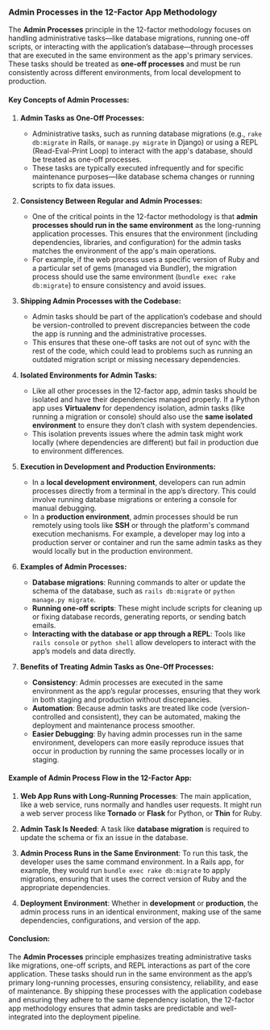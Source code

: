 ### **Admin Processes in the 12-Factor App Methodology**

The **Admin Processes** principle in the 12-factor methodology focuses on handling administrative tasks—like database migrations, running one-off scripts, or interacting with the application’s database—through processes that are executed in the same environment as the app's primary services. These tasks should be treated as **one-off processes** and must be run consistently across different environments, from local development to production.

#### **Key Concepts of Admin Processes:**

1. **Admin Tasks as One-Off Processes:**
   - Administrative tasks, such as running database migrations (e.g., `rake db:migrate` in Rails, or `manage.py migrate` in Django) or using a REPL (Read-Eval-Print Loop) to interact with the app's database, should be treated as one-off processes.
   - These tasks are typically executed infrequently and for specific maintenance purposes—like database schema changes or running scripts to fix data issues.

2. **Consistency Between Regular and Admin Processes:**
   - One of the critical points in the 12-factor methodology is that **admin processes should run in the same environment** as the long-running application processes. This ensures that the environment (including dependencies, libraries, and configuration) for the admin tasks matches the environment of the app's main operations.
   - For example, if the web process uses a specific version of Ruby and a particular set of gems (managed via Bundler), the migration process should use the same environment (`bundle exec rake db:migrate`) to ensure consistency and avoid issues.

3. **Shipping Admin Processes with the Codebase:**
   - Admin tasks should be part of the application’s codebase and should be version-controlled to prevent discrepancies between the code the app is running and the administrative processes.
   - This ensures that these one-off tasks are not out of sync with the rest of the code, which could lead to problems such as running an outdated migration script or missing necessary dependencies.

4. **Isolated Environments for Admin Tasks:**
   - Like all other processes in the 12-factor app, admin tasks should be isolated and have their dependencies managed properly. If a Python app uses **Virtualenv** for dependency isolation, admin tasks (like running a migration or console) should also use the **same isolated environment** to ensure they don’t clash with system dependencies.
   - This isolation prevents issues where the admin task might work locally (where dependencies are different) but fail in production due to environment differences.

5. **Execution in Development and Production Environments:**
   - In a **local development environment**, developers can run admin processes directly from a terminal in the app’s directory. This could involve running database migrations or entering a console for manual debugging.
   - In a **production environment**, admin processes should be run remotely using tools like **SSH** or through the platform's command execution mechanisms. For example, a developer may log into a production server or container and run the same admin tasks as they would locally but in the production environment.

6. **Examples of Admin Processes:**
   - **Database migrations**: Running commands to alter or update the schema of the database, such as `rails db:migrate` or `python manage.py migrate`.
   - **Running one-off scripts**: These might include scripts for cleaning up or fixing database records, generating reports, or sending batch emails.
   - **Interacting with the database or app through a REPL**: Tools like `rails console` or `python shell` allow developers to interact with the app’s models and data directly.

7. **Benefits of Treating Admin Tasks as One-Off Processes:**
   - **Consistency**: Admin processes are executed in the same environment as the app’s regular processes, ensuring that they work in both staging and production without discrepancies.
   - **Automation**: Because admin tasks are treated like code (version-controlled and consistent), they can be automated, making the deployment and maintenance process smoother.
   - **Easier Debugging**: By having admin processes run in the same environment, developers can more easily reproduce issues that occur in production by running the same processes locally or in staging.

#### **Example of Admin Process Flow in the 12-Factor App:**

1. **Web App Runs with Long-Running Processes**: The main application, like a web service, runs normally and handles user requests. It might run a web server process like **Tornado** or **Flask** for Python, or **Thin** for Ruby.

2. **Admin Task Is Needed**: A task like **database migration** is required to update the schema or fix an issue in the database.

3. **Admin Process Runs in the Same Environment**: To run this task, the developer uses the same command environment. In a Rails app, for example, they would run `bundle exec rake db:migrate` to apply migrations, ensuring that it uses the correct version of Ruby and the appropriate dependencies.

4. **Deployment Environment**: Whether in **development** or **production**, the admin process runs in an identical environment, making use of the same dependencies, configurations, and version of the app.

#### **Conclusion:**

The **Admin Processes** principle emphasizes treating administrative tasks like migrations, one-off scripts, and REPL interactions as part of the core application. These tasks should run in the same environment as the app’s primary long-running processes, ensuring consistency, reliability, and ease of maintenance. By shipping these processes with the application codebase and ensuring they adhere to the same dependency isolation, the 12-factor app methodology ensures that admin tasks are predictable and well-integrated into the deployment pipeline.
